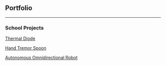 ## Portfolio

---

### School Projects 

[Thermal Diode](/page2)

[Hand Tremor Spoon](/sample_page)

[Autonomous Omnidirectional Robot](/sample_page)
